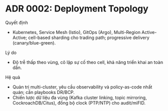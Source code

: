 # ADR 0002: Deployment Topology

Quyết định
- Kubernetes, Service Mesh (Istio), GitOps (Argo), Multi-Region Active-Active; cell-based sharding cho trading path; progressive delivery (canary/blue-green).

Lý do
- Độ trễ thấp theo vùng, cô lập sự cố theo cell, khả năng triển khai an toàn dần.

Hệ quả
- Quản trị multi-cluster, yêu cầu observability và policy-as-code nhất quán; cần playbooks DR/BCP.
- Chiến lược dữ liệu đa vùng (Kafka cluster linking, topic mirroring, CockroachDB/Citus), đồng bộ clock (PTP/NTP) cho audit/miFID.

